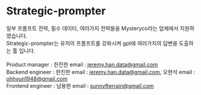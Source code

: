 # Strategic-prompter
일부 프롬프트 전략, 필수 데이터, 여러가지 전략들을 Mysteryco라는 업체에서 지원하였습니다.<br> 
Strategic-prompter는 유저의 프롬프트를 강화시켜 gpt에 여러가지의 답변을 도출하는 툴 입니다.<br>  
Product manager : 한진한  email : jeremy.han.data@gmail.com <br> 
Backend engineer : 한진한 email : jeremy.han.data@gmail.com, 오현석 email : ohhyun1948@gmail.com <br> 
Frontend engineer : 남용현  email : sunnyfterrain@gmail.com <br> 

